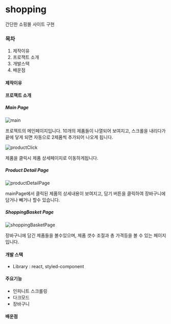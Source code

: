 # shopping

간단한 쇼핑몰 사이트 구현

### 목차

1. 제작이유
2. 프로잭트 소개
3. 개발스택
4. 배운점

#### 제작이유

#### 프로잭트 소개

##### Main Page

![main](https://user-images.githubusercontent.com/78159165/222073164-ce86f4f1-219f-4955-b82b-35b992f223bb.gif)

프로젝트의 메인페이지입니다.
10개의 제품들이 나열되어 보여지고, 스크롤을 내리다가 끝에 닿게 되면
자동으로 2제품씩 추가되어 나오게 됩니다.

![productClick](https://user-images.githubusercontent.com/78159165/222077398-fb8097df-31fa-46be-8e68-190dc0db37fb.gif)

제품을 클릭시 제품 상세페이지로 이동하게됩니다.

##### Product Detail Page

![productDetailPage](https://user-images.githubusercontent.com/78159165/222080023-b9b5631f-64b4-4c33-ace3-1f153745a85b.gif)

mainPage에서 클릭된 제품의 상세내용이 보여지고,
담기 버튼을 클릭하여 장바구니에 담거나 빼거나 할수 있습니다.

##### ShoppingBasket Page

![shoppingBasketPage](https://user-images.githubusercontent.com/78159165/222083276-cfbcc7e0-b2b2-4106-a2e4-cedb0c4e0e7a.gif)

장바구니에 담긴 제품들을 볼수있으며, 제품 갯수 조절과 총 가격등을 볼 수 있는 페이지 입니다.

#### 개발 스택

- Library : react, styled-component

#### 주요기능

- 인피니트 스크롤링
- 다크모드
- 장바구니

#### 배운점
